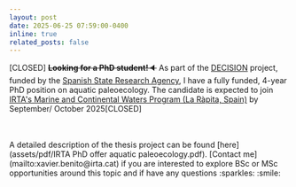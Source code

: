 ```yaml
---
layout: post
date: 2025-06-25 07:59:00-0400
inline: true
related_posts: false
---
```


[CLOSED] ~~**Looking for a PhD student!**🔈~~ As part of the [DECISION](projects/1_project) project, funded by the [Spanish State Research Agency](https:///www.aei.gob.es), I have a fully funded, 4-year PhD position on aquatic paleoecology. The candidate is expected to join [IRTA's Marine and Continental Waters Program (La Ràpita, Spain)](https://www.irta.cat/programa-de-recerca/aigues-marines-i-continentals) by September/ October 2025[CLOSED]

<br>
<br>A detailed description of the thesis project can be found [here](assets/pdf/IRTA PhD offer aquatic paleoecology.pdf). [Contact me](mailto:xavier.benito@irta.cat) if you are interested to explore BSc or MSc opportunities around this topic and if have any questions :sparkles: :smile:






